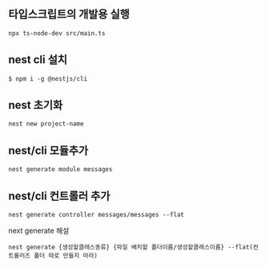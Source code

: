 ## 타입스크립트의 개발용 실행
```
npx ts-node-dev src/main.ts
```
## nest cli 설치
```
$ npm i -g @nestjs/cli
```

## nest 초기화
```
nest new project-name
```
## nest/cli 모듈추가
```
nest generate module messages
```
## nest/cli 컨트롤러 추가
```
nest generate controller messages/messages --flat
```
next generate 해설
```
nest generate {생성할클래스종류} {파일 배치할 폴더이름/생성할클래스이름} --flat(컨트롤러즈 폴더 따로 만들지 마라)
```

